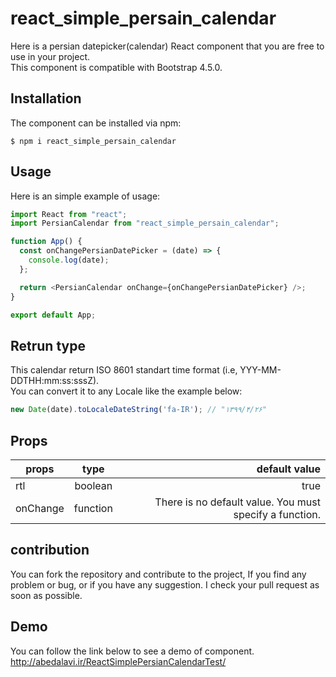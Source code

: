 # react_simple_persain_calendar

Here is a persian datepicker(calendar) React component that you are free to use in your project.  
This component is compatible with Bootstrap 4.5.0.



## Installation
The component can be installed via npm:

```shell
$ npm i react_simple_persain_calendar
```


## Usage
Here is an simple example of usage:

```js
import React from "react";
import PersianCalendar from "react_simple_persain_calendar";

function App() {
  const onChangePersianDatePicker = (date) => {
    console.log(date);
  };

  return <PersianCalendar onChange={onChangePersianDatePicker} />;
}

export default App;
```

## Retrun type
This calendar return ISO 8601 standart time format (i.e, YYY-MM-DDTHH:mm:ss:sssZ).  
You can convert it to any Locale like the example below:

```js
new Date(date).toLocaleDateString('fa-IR'); // "۱۳۹۹/۴/۲۶"
```


## Props
| props        | type           | default value  |
| ------------- |:-------------:| -----:|
| rtl      | boolean | true |
|onChange|function|There is no default value. You must specify a function.


## contribution
You can fork the repository and contribute to the project, If you find any problem or bug, or if you have any suggestion. I check your pull request as soon as possible.

## Demo
You can follow the link below to see a demo of component.  
http://abedalavi.ir/ReactSimplePersianCalendarTest/